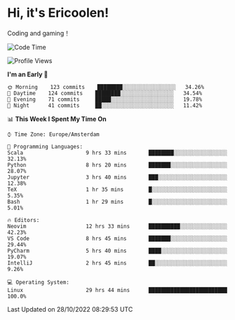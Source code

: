 # Hi, it's Ericoolen!
Coding and gaming！

<!--START_SECTION:waka-->
![Code Time](http://img.shields.io/badge/Code%20Time-495%20hrs%2011%20mins-blue)

![Profile Views](http://img.shields.io/badge/Profile%20Views-9-blue)

**I'm an Early 🐤** 

```text
🌞 Morning    123 commits    ████████░░░░░░░░░░░░░░░░░   34.26% 
🌆 Daytime    124 commits    ████████░░░░░░░░░░░░░░░░░   34.54% 
🌃 Evening    71 commits     █████░░░░░░░░░░░░░░░░░░░░   19.78% 
🌙 Night      41 commits     ██░░░░░░░░░░░░░░░░░░░░░░░   11.42%

```


📊 **This Week I Spent My Time On** 

```text
⌚︎ Time Zone: Europe/Amsterdam

💬 Programming Languages: 
Scala                    9 hrs 33 mins       ████████░░░░░░░░░░░░░░░░░   32.13% 
Python                   8 hrs 20 mins       ███████░░░░░░░░░░░░░░░░░░   28.07% 
Jupyter                  3 hrs 40 mins       ███░░░░░░░░░░░░░░░░░░░░░░   12.38% 
TeX                      1 hr 35 mins        █░░░░░░░░░░░░░░░░░░░░░░░░   5.35% 
Bash                     1 hr 29 mins        █░░░░░░░░░░░░░░░░░░░░░░░░   5.01%

🔥 Editors: 
Neovim                   12 hrs 33 mins      ██████████░░░░░░░░░░░░░░░   42.23% 
VS Code                  8 hrs 45 mins       ███████░░░░░░░░░░░░░░░░░░   29.44% 
PyCharm                  5 hrs 40 mins       ████░░░░░░░░░░░░░░░░░░░░░   19.07% 
IntelliJ                 2 hrs 45 mins       ██░░░░░░░░░░░░░░░░░░░░░░░   9.26%

💻 Operating System: 
Linux                    29 hrs 44 mins      █████████████████████████   100.0%

```


 Last Updated on 28/10/2022 08:29:53 UTC
<!--END_SECTION:waka-->


